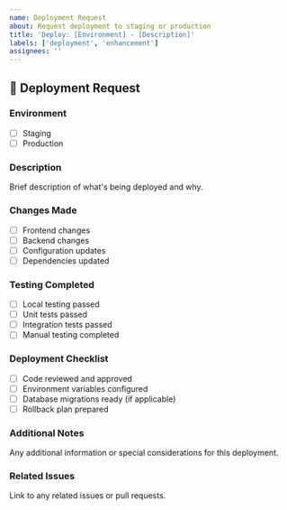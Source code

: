 ```yaml
---
name: Deployment Request
about: Request deployment to staging or production
title: 'Deploy: [Environment] - [Description]'
labels: ['deployment', 'enhancement']
assignees: ''
---
```


## 🚀 Deployment Request

### Environment
- [ ] Staging
- [ ] Production

### Description
Brief description of what's being deployed and why.

### Changes Made
- [ ] Frontend changes
- [ ] Backend changes
- [ ] Configuration updates
- [ ] Dependencies updated

### Testing Completed
- [ ] Local testing passed
- [ ] Unit tests passed
- [ ] Integration tests passed
- [ ] Manual testing completed

### Deployment Checklist
- [ ] Code reviewed and approved
- [ ] Environment variables configured
- [ ] Database migrations ready (if applicable)
- [ ] Rollback plan prepared

### Additional Notes
Any additional information or special considerations for this deployment.

### Related Issues
Link to any related issues or pull requests.
